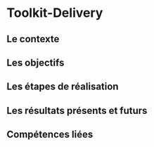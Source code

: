 # Toolkit-Delivery

## Le contexte
## Les objectifs
## Les étapes de réalisation
## Les résultats présents et futurs
## Compétences liées
